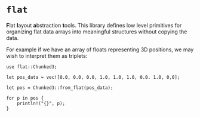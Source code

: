 # `flat`

**F**lat **l**ayout **a**bstraction **t**ools. This library defines low level primitives for
organizing flat data arrays into meaningful structures without copying the data.

For example if we have an array of floats representing 3D positions, we may wish to interpret them
as triplets:

```
use flat::Chunked3;

let pos_data = vec![0.0, 0.0, 0.0, 1.0, 1.0, 1.0, 0.0. 1.0, 0,0];

let pos = Chunked3::from_flat(pos_data);

for p in pos {
    println!("{}", p);
}
```


